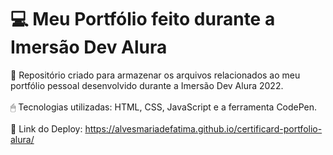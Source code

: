 # 💻 Meu Portfólio feito durante a Imersão Dev Alura 

📁 Repositório criado para armazenar os arquivos relacionados ao meu portfólio pessoal desenvolvido durante a Imersão Dev Alura 2022.
<br>
<br>
🖱 Tecnologias utilizadas: HTML, CSS, JavaScript e a ferramenta CodePen.
<br>
<br>
🔗 Link do Deploy: https://alvesmariadefatima.github.io/certificard-portfolio-alura/
<br>
